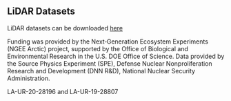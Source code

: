 

## LiDAR Datasets

LiDAR datasets can be downloaded [here](https://c6cff554-9579-44a7-959e-fab75fd5d22a.usrfiles.com/archives/c6cff5_402c21969b5d4bc49a340f97607027b1.zip)

Funding was provided by the Next‐Generation Ecosystem Experiments (NGEE Arctic) project, supported by the Office of Biological and Environmental Research in the U.S. DOE Office of Science. Data provided by the Source Physics Experiment (SPE), Defense Nuclear Nonproliferation Research and Development (DNN R\&D), National Nuclear Security Administration.

LA-UR-20-28196 and LA-UR-19-28807
